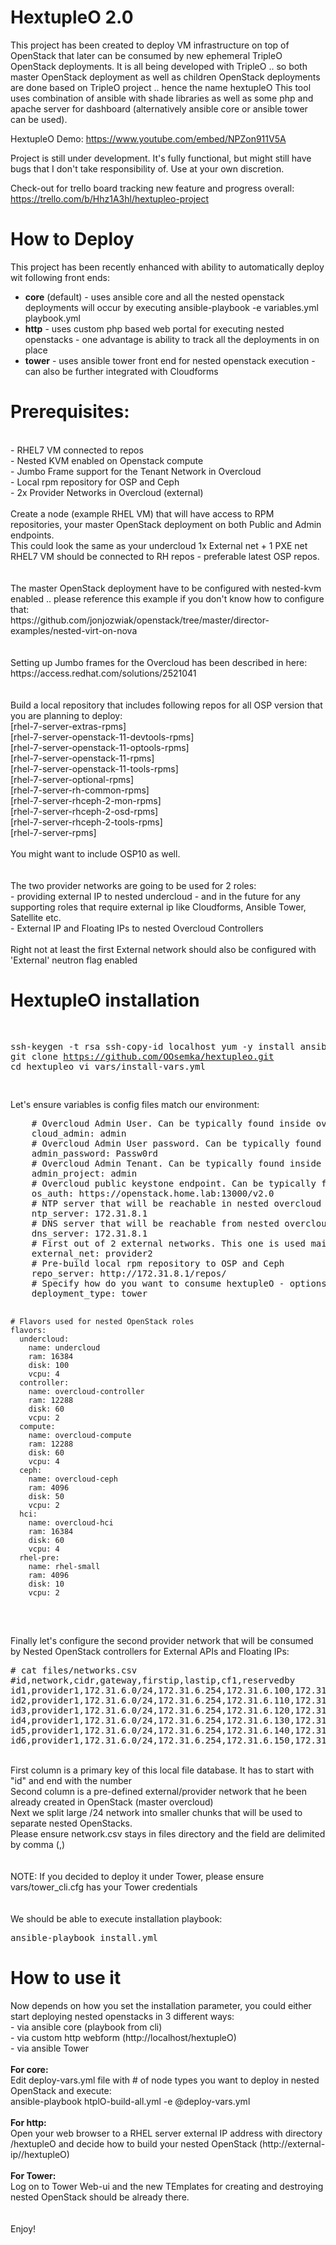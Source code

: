 # HextupleO 2.0
This project has been created to deploy VM infrastructure on top of OpenStack that later can be consumed by new ephemeral TripleO OpenStack deployments.
It is all being developed with TripleO .. so both master OpenStack deployment as well as children OpenStack deployments are  done based on TripleO project .. hence the name hextupleO
This tool uses combination of ansible with shade libraries as well as some php and apache server for dashboard (alternatively ansible core or ansible tower can be used).

HextupleO Demo:
https://www.youtube.com/embed/NPZon911V5A

Project is still under development. It's fully functional, but might still have bugs that I don't take responsibility of. Use at your own discretion.

Check-out for trello board tracking new feature and progress overall:
https://trello.com/b/Hhz1A3hl/hextupleo-project

<h1> How to Deploy </h1>

This project has been recently enhanced with ability to automatically deploy wit following front ends:<br>
- <b>core</b> (default) - uses ansible core and all the nested openstack deployments will occur by executing ansible-playbook -e variables.yml playbook.yml<br>
- <b>http</b> - uses custom php based web portal for executing nested openstacks - one advantage is ability to track all the deployments in on place <br>
- <b>tower</b> - uses ansible tower front end for nested openstack execution - can also be further integrated with Cloudforms <br>

<h1>Prerequisites:</h1>
<br>
- RHEL7 VM connected to repos <br>
- Nested KVM enabled on Openstack compute <br>
- Jumbo Frame support for the Tenant Network in Overcloud <br>
- Local rpm repository for OSP and Ceph<br>
- 2x Provider Networks in Overcloud (external)<br>

<br>
Create a node (example RHEL VM) that will have access to RPM repositories, your master OpenStack deployment on both Public and Admin endpoints.<br>
This could look the same as your undercloud 1x External net + 1 PXE net <br>
RHEL7 VM should be connected to RH repos - preferable latest OSP repos.<br>
<br>
<br>
The master OpenStack deployment have to be configured with nested-kvm enabled .. please reference this example if you don't know how to configure that:<br>
https://github.com/jonjozwiak/openstack/tree/master/director-examples/nested-virt-on-nova<br>
<br>
<br>
Setting up Jumbo frames for the Overcloud has been described in here: <br>
https://access.redhat.com/solutions/2521041<br>
<br>
<br>
Build a local repository that includes following repos for all OSP version that you are planning to deploy:<br>
[rhel-7-server-extras-rpms]<br>
[rhel-7-server-openstack-11-devtools-rpms]<br>
[rhel-7-server-openstack-11-optools-rpms]<br>
[rhel-7-server-openstack-11-rpms]<br>
[rhel-7-server-openstack-11-tools-rpms]<br>
[rhel-7-server-optional-rpms]<br>
[rhel-7-server-rh-common-rpms]<br>
[rhel-7-server-rhceph-2-mon-rpms]<br>
[rhel-7-server-rhceph-2-osd-rpms]<br>
[rhel-7-server-rhceph-2-tools-rpms]<br>
[rhel-7-server-rpms]<br>
<br>
You might want to include OSP10 as well.<br>
<br>
<br>
The two provider networks are going to be used for 2 roles:<br>
- providing external IP to nested undercloud - and in the future for any supporting roles that require external ip like Cloudforms, Ansible Tower, Satellite etc.<br>
- External IP and Floating IPs to nested Overcloud Controllers<br>
<br>
Right not at least the first External network should also be configured with 'External' neutron flag enabled <br>

<h1> HextupleO installation </h1>
<pre>

ssh-keygen -t rsa
ssh-copy-id localhost
yum -y install ansible git
git clone https://github.com/OOsemka/hextupleo.git
cd hextupleo
vi vars/install-vars.yml

</pre>
Let's ensure variables is config files match our environment:
<pre>
    # Overcloud Admin User. Can be typically found inside overcloudrc file
    cloud_admin: admin
    # Overcloud Admin User password. Can be typically found inside overcloudrc file
    admin_password: Passw0rd
    # Overcloud Admin Tenant. Can be typically found inside overcloudrc file
    admin_project: admin
    # Overcloud public keystone endpoint. Can be typically found inside overcloudrc file
    os_auth: https://openstack.home.lab:13000/v2.0
    # NTP server that will be reachable in nested overcloud
    ntp_server: 172.31.8.1
    # DNS server that will be reachable from nested overcloud
    dns_server: 172.31.8.1
    # First out of 2 external networks. This one is used mainly for undercloud and supporting roles
    external_net: provider2
    # Pre-build local rpm repository to OSP and Ceph
    repo_server: http://172.31.8.1/repos/
    # Specify how do you want to consume hextupleO - options are (tower, core, http) - core default
    deployment_type: tower

    # Flavors used for nested OpenStack roles
    flavors:
      undercloud:
        name: undercloud
        ram: 16384
        disk: 100
        vcpu: 4
      controller:
        name: overcloud-controller
        ram: 12288
        disk: 60
        vcpu: 2
      compute:
        name: overcloud-compute
        ram: 12288
        disk: 60
        vcpu: 4
      ceph:
        name: overcloud-ceph
        ram: 4096
        disk: 50
        vcpu: 2
      hci:
        name: overcloud-hci
        ram: 16384
        disk: 60
        vcpu: 4
      rhel-pre:
        name: rhel-small
        ram: 4096
        disk: 10
        vcpu: 2
</pre>    
<br>
Finally let's configure the second provider network that will be consumed by Nested OpenStack controllers for External APIs and Floating IPs: <br>    
<pre>
# cat files/networks.csv 
#id,network,cidr,gateway,firstip,lastip,cf1,reservedby
id1,provider1,172.31.6.0/24,172.31.6.254,172.31.6.100,172.31.6.109
id2,provider1,172.31.6.0/24,172.31.6.254,172.31.6.110,172.31.6.119
id3,provider1,172.31.6.0/24,172.31.6.254,172.31.6.120,172.31.6.129
id4,provider1,172.31.6.0/24,172.31.6.254,172.31.6.130,172.31.6.139
id5,provider1,172.31.6.0/24,172.31.6.254,172.31.6.140,172.31.6.149
id6,provider1,172.31.6.0/24,172.31.6.254,172.31.6.150,172.31.6.159
</pre>
<br>
First column is a primary key of this local file database. It has to start with "id" and end with the number <br>
Second column is a pre-defined external/provider network that he been already created in OpenStack (master overcloud)<br>
Next we split large /24 network into smaller chunks that will be used to separate nested OpenStacks. <br>
Please ensure network.csv stays in files directory and the field are delimited by comma (,)<br>
<br>
<br>
NOTE: If you decided to deploy it under Tower, please ensure vars/tower_cli.cfg has your Tower credentials<br> 
<br>
<br>
We should be able to execute installation playbook:<br>
<pre>
ansible-playbook install.yml
</pre>


<h1> How to use it </h1>
Now depends on how you set the installation parameter, you could either start deploying nested openstacks in 3 different ways:<br>
 - via ansible core (playbook from cli)<br>
 - via custom http webform (http://localhost/hextupleO)<br>
 - via ansible Tower<br>
<br>
<b>For core:</b><br>
Edit deploy-vars.yml file with # of node types you want to deploy in nested OpenStack and execute:<br>
ansible-playbook htplO-build-all.yml -e @deploy-vars.yml<br>
<br>
<b>For http:</b><br>
Open your web browser to a RHEL server external IP address with directory /hextupleO and decide how to build your nested OpenStack (http://external-ip//hextupleO)<br>
<br>
<b>For Tower:</b><br>
Log on to Tower Web-ui and the new TEmplates for creating and destroying nested OpenStack should be already there.<br>
<br>
<br>
Enjoy!
